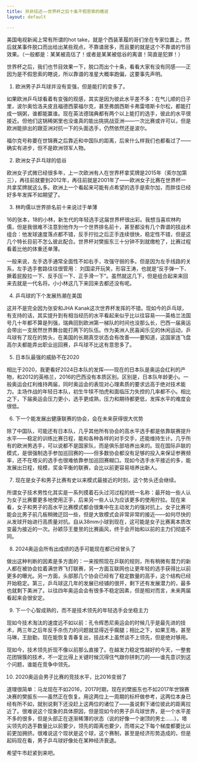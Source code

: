 ```yaml
---
title: 并非综述——世界杯之后十条不假思索的瞎说
layout: default

---
```


美国电视新闻上常有所谓的hot take，就是个西装革履的哥们坐在专家位置上，然后就某事件脱口而出给出某些观点，不靠谱居多，而且要的就是这个不靠谱的节目效果。（一般都是：某某被高估了！或者是某某被低谷的离谱！简直是犯罪！）

世界杯之后，我们也节目效果一下，脱口而出个十条，看看大家有没有同感——正因为是不假思索的瞎说，所以靠谱的准星大概率跑偏，这要事先声明。

1. 欧洲男子乒乓球并没有变强，但是能打的变多了。

如果欧洲乒乓球看着有变强的观感，其实是因为彼此水平差不多：在气儿顺的日子里，波尔奥恰洛夫皮且福德西蒙福尔克，甚至弗朗西斯卡弗雷塔斯卡尔松，都能打成一锅粥，谁都能赢谁。现在英法德瑞典都有两个以上能打的选手，彼此的水平很接近。但他们这锅稀粥里也没谁真的能出挑挑战亚洲——一次比赛或许可以，但是欧洲能排出的跟亚洲对抗一下的头面选手，仍然依然还是波尔。

福尔克号称要在世锦赛之后靠近和中国队的距离，后来什么样我们也都看过了——确实有进步，但不是欧洲领军人物。

2. 欧洲女子乒乓球的低谷

欧洲女子式微已经很多年，上一次欧洲有人在世界杯拿奖牌是2015年（索尔加第三），再往前就要到2012年，再往前就是2001年了——欧洲女子比赛在世界杯一共拿奖牌就这么多。欧洲上一个看起来可能有点希望的选手是索尔加，而胖佳已经好多年发挥不如期望了。

3. 林昀儒以世界排名前十来说过于单薄

16的张本，18的小林，新生代的年轻选手这届世界杯很出彩。我想当喜欢林昀儒，但是我很难不注意到他作为一个世界排名前十，甚至都没有几个靠谱的技战术组合：他发球速度落点都不错，反手拧拉之后正手连续很快，稳定性不错，但是这几个特长目前不怎么彼此配合。世界杯对樊振东三十分钟不到就缴枪了，比赛过程看着比他的体重还单薄。

一般来说，左手选手通常全面性不如右手，攻强守弱的多。但是因为左手线路的关系，左手选手套路往往很管用： 刘国梁开玩笑，形容王涛，也就是“反手弹一下、撅着屁股拉一下、反手压一下、正手滑一下”。虽然就这几下，但是组合起来来回来去就是一代名将。小小林这几下来回来去都还没有呢。

4. 乒乓球的下个发展热潮在美国

这并不是完全因为张安和JHA Kanak这次世界杯发挥的不错。现如今的乒乓球，有支持的话，其实提升到有相当经历的水平看起来似乎比以往容易——英格兰法国号几十年都不算是列强，瑞典回到欧洲第一梯队的时间也没那么长，巴西一届奥运会带出一支居然世界舞台能打两下的队伍。作为美洲人民喜闻乐见的休闲运动，乒乓球有了现在的势头，在美国的长期真空状态会有改善——要知道，这国家连飞盘高尔夫都能弄出职业巡回赛，乒乓球不比这有意思多了。

5. 日本队最强的威胁不在2020

相比于2020，我更看好2024日本队的发挥——现在的日本队是奥运会红利的产物，和2012的英格兰，2016的巴西没有本质区别。区别是，日本队年龄更小。一般奥运会红利维持两届，同时奥运会的表现对心理素质的要求远高于绝对技术能力。主场作战的年轻日本队，初生牛犊不怕虎和面临压力失控的几率都不小。相比之下，下届奥运会压力更小，选手更成熟，压力和期待都更低，发挥水平的难度会很低。

6. 下一个能发展出健康联赛的协会，会在未来获得很大优势

除了中国队，可能还有日本队，几乎其他所有协会的高水平选手都是依靠联赛提升水平——稳定的训练比赛日程，能和各种各样的对手交手，还能维持生计。几乎所有的欧洲男选手，可以说都不是国家队，而是俱乐部培养出来的。现在国际乒联的模式，是很强制选手参加巡回赛的——但多数协会都没有足够的投入来保证参赛频率，还不在塔尖的选手也很难依靠参加巡回赛糊口。现如今选手水平接近的多，能发展出日程，规模，奖金平衡的联赛，会比以前更容易培养出新人。

7. 现在是女子和男子比赛有史以来模式最接近的时刻，这个势头还会继续。

所谓女子技术男性化其实是一系列摸着石头过河过程的统一名称：最开始一些人认为女子比赛要更多地使用正手，后来另一些人认为应该更多的使用拧拉。现在来看，女子和男子的高水平比赛模式都会很集中在主动发力的强对抗上。女子比赛可能会比男子前几板稍微迂回一些，但是大致模式会非常非常的接近——如何尽快的从发球开始进行高质量对抗。自从38mm小球到现在，这可能是女子比赛离本质改变最为接近的一次。孙颖莎王曼昱的比赛画风，终于会开始和以前的主力们彻底不同。

8. 2024奥运会所有出成绩的选手可能现在都已经冒头了

做出这种判断的因素是多方面的：一来按照现在乒联的规则，所有稍微有潜力的新人都在被协会拉着满世界飞打联赛，另一方面互联网也让更年轻的选手获得比以前更多的曝光。另一方面，头部那几个协会已经有了稳定数量的高手，这个结构已经开始稳定。第三，乒乓球这几年的发展已经铺的很开，剩下还有发展潜力的，最多也就剩下美洲了。以往四年奥运会会有很多不稳定因素，但是相对而言，未来两届看起来会很安定。

9. 下一个心智成熟的，而不是技术领先的年轻选手会坐稳主力

现如今技术淘汰的速度远不如以前：孔令辉悉尼奥运会的时候几乎是最先进的技术，两三年之后年反手杀伤力的问题就显得近乎瘸腿；相比之下，如果王皓，甚至马琳，王励勤，现在能恢复青春复出，技战术上虽然谈不上领先，但是绝对够用。

现如今，技术领先折现不像以前那么直接了。在越发力稳定性越好的今天，一整套花团锦簇的技术，不一定比得上关键时候沉得住气跟你拼刺刀的——谁先意识到这个问题，谁能在竞争中领先。

10. 2020奥运会男子比赛的竞技水平，比2016变弱了

道理很简单：马龙现在不如2016，2017时期，现在的樊振东也不如2017年世锦赛决赛的樊振东——虽然正在恢复。用这两位上一周期的标杆做参考，这两位本身已经有所不如，就别说剩下还没赶上这两位的诸位了——虽说剩下诸位彼此的距离拉近了。很难说这个现象的具体原因，但是现如今的男子乒乓球世界，是一个水平差不多的很多，但是头部正在逐渐稀薄的状态（说的好像一个谢顶的男士……）。塔尖领先的选手数量比以前要少，领先的距离也要少，而塔尖之下每个梯度都要比以前更加拥挤。很难说这个现状是这个球，这个赛制，甚至是经济形势造成的，但是起码现在看，男子乒乓球好像处在某种经济衰退。

希望牛市赶紧到来吧。





